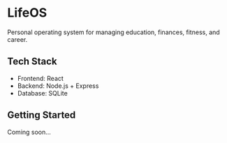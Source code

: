 # LifeOS

Personal operating system for managing education, finances, fitness, and career.

## Tech Stack
- Frontend: React
- Backend: Node.js + Express  
- Database: SQLite

## Getting Started
Coming soon...